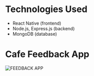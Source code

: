 # Technologies Used
- React Native (frontend)
- Node.js, Express.js (backend)
- MongoDB (database)
  
# Cafe Feedback App
![FEEDBACK APP](https://github.com/mustafak43/cafe-feedback-app/assets/72023694/9173fa5a-7ee7-4709-876f-e131e99417d2)
